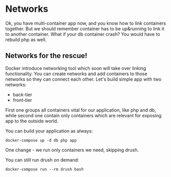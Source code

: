 Networks
=================

Ok, you have multi-container app now, and you know how to link containers together.
But we should remember container has to be up&running to link it to another
container. What if your db container crash? You would have to rebuild php as
well.

## Networks for the rescue!

Docker introduce networking tool which soon will take over linking functionality.
You can create networks and add containers to those networks so they can connect
each other. Let's build simple app with two networks:

- back-tier
- front-tier

First one groups all containers vital for our application, like php and db,
while second one contain only containers which are relevant for exposing app to
the outside world.

You can build your application as always:
```
docker-compose up -d db php app
```

One change - we run only containers we need, skipping drush.

You can still run drush on demand:
```
docker-compose run --rm drush bash
```
